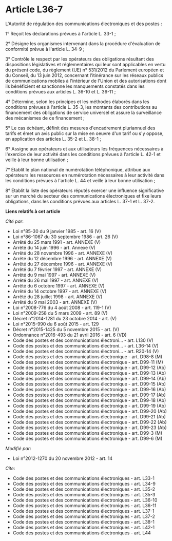 # Article L36-7

L'Autorité de régulation des communications électroniques et des postes : 

1° Reçoit les déclarations prévues à l'article L. 33-1 ; 

2° Désigne les organismes intervenant dans la procédure d'évaluation de conformité prévue à l'article L. 34-9 ; 

3° Contrôle le respect par les opérateurs des obligations résultant des dispositions législatives et réglementaires qui leur
sont applicables en vertu du présent code, du règlement (UE) n° 531/2012 du Parlement européen et du Conseil, du 13 juin
2012, concernant l'itinérance sur les réseaux publics de communications mobiles à l'intérieur de l'Union et des autorisations
dont ils bénéficient et sanctionne les manquements constatés dans les conditions prévues aux articles L. 36-10 et L. 36-11 ; 

4° Détermine, selon les principes et les méthodes élaborés dans les conditions prévues à l'article L. 35-3, les montants des
contributions au financement des obligations de service universel et assure la surveillance des mécanismes de ce
financement ; 

5° Le cas échéant, définit des mesures d'encadrement pluriannuel des tarifs et émet un avis public sur la mise en oeuvre d'un
tarif ou s'y oppose, en application des articles L. 35-2 et L. 38-1 ; 

6° Assigne aux opérateurs et aux utilisateurs les fréquences nécessaires à l'exercice de leur activité dans les conditions
prévues à l'article L. 42-1 et veille à leur bonne utilisation ; 

7° Etablit le plan national de numérotation téléphonique, attribue aux opérateurs les ressources en numérotation nécessaires
à leur activité dans les conditions prévues à l'article L. 44 et veille à leur bonne utilisation ; 

8° Etablit la liste des opérateurs réputés exercer une influence significative sur un marché du secteur des communications
électroniques et fixe leurs obligations, dans les conditions prévues aux articles L. 37-1 et L. 37-2.

**Liens relatifs à cet article**

_Cité par_:

  - Loi n°85-30 du 9 janvier 1985 - art. 16 (V)
  - Loi n°86-1067 du 30 septembre 1986 - art. 26 (V)
  - Arrêté du 25 mars 1991 - art. ANNEXE (V)
  - Arrêté du 14 juin 1996 - art. Annexe (V)
  - Arrêté du 28 novembre 1996 - art. ANNEXE (V)
  - Arrêté du 12 décembre 1996 - art. ANNEXE (V)
  - Arrêté du 27 décembre 1996 - art. ANNEXE (V)
  - Arrêté du 7 février 1997 - art. ANNEXE (V)
  - Arrêté du 9 mai 1997 - art. ANNEXE (V)
  - Arrêté du 26 mai 1997 - art. ANNEXE (V)
  - Arrêté du 6 octobre 1997 - art. ANNEXE (V)
  - Arrêté du 14 octobre 1997 - art. ANNEXE (V)
  - Arrêté du 28 juillet 1998 - art. ANNEXE (V)
  - Arrêté du 9 mai 2003 - art. ANNEXE (V)
  - Loi n°2008-776 du 4 août 2008 - art. 119-1 (V)
  - Loi n°2009-258 du 5 mars 2009 - art. 89 (V)
  - Décret n°2014-1281 du 23 octobre 2014 - art. (V)
  - Loi n°2015-990 du 6 août 2015 - art. 129
  - Décret n°2015-1425 du 5 novembre 2015 - art. (V)
  - Ordonnance n°2016-493 du 21 avril 2016 - art. 6 (VD)
  - Code des postes et des communications électroni... - art. L130 (V)
  - Code des postes et des communications électroni... - art. L36-14 (V)
  - Code des postes et des communications électroni... - art. R20-14 (V)
  - Code des postes et des communications électronique - art. D98-8 (M)
  - Code des postes et des communications électronique - art. D99-11 (M)
  - Code des postes et des communications électronique - art. D99-12 (Ab)
  - Code des postes et des communications électronique - art. D99-13 (Ab)
  - Code des postes et des communications électronique - art. D99-14 (Ab)
  - Code des postes et des communications électronique - art. D99-15 (Ab)
  - Code des postes et des communications électronique - art. D99-16 (Ab)
  - Code des postes et des communications électronique - art. D99-17 (Ab)
  - Code des postes et des communications électronique - art. D99-18 (Ab)
  - Code des postes et des communications électronique - art. D99-19 (Ab)
  - Code des postes et des communications électronique - art. D99-20 (Ab)
  - Code des postes et des communications électronique - art. D99-21 (Ab)
  - Code des postes et des communications électronique - art. D99-22 (Ab)
  - Code des postes et des communications électronique - art. D99-23 (Ab)
  - Code des postes et des communications électronique - art. D99-3 (M)
  - Code des postes et des communications électronique - art. D99-6 (M)

_Modifié par_:

  - Loi n°2012-1270 du 20 novembre 2012 - art. 14

_Cite_:

  - Code des postes et des communications électroniques - art. L33-1
  - Code des postes et des communications électroniques - art. L34-9
  - Code des postes et des communications électroniques - art. L35-2
  - Code des postes et des communications électroniques - art. L35-3
  - Code des postes et des communications électroniques - art. L36-10
  - Code des postes et des communications électroniques - art. L36-11
  - Code des postes et des communications électroniques - art. L37-1
  - Code des postes et des communications électroniques - art. L37-2
  - Code des postes et des communications électroniques - art. L38-1
  - Code des postes et des communications électroniques - art. L42-1
  - Code des postes et des communications électroniques - art. L44
